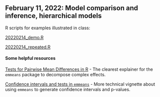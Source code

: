 ## February 11, 2022: Model comparison and inference, hierarchical models 

R scripts for examples illustrated in class:

[20220214_demo.R](./20220214_demo.R)

[20220214_repeated.R](./20220214_repeated.R)

#### Some helpful resources

[Tests for Pairwise Mean Differences in R](https://timmastny.com/blog/tests-pairwise-categorical-mean-emmeans-contrast/) - The clearest explainer for the `emmeans` package to decompose complex effects.

[Confidence intervals and tests in `emmeans`](https://cran.r-project.org/web/packages/emmeans/vignettes/confidence-intervals.html) - More technical vignette about using `emmeans` to generate confidence intervals and p-values.
